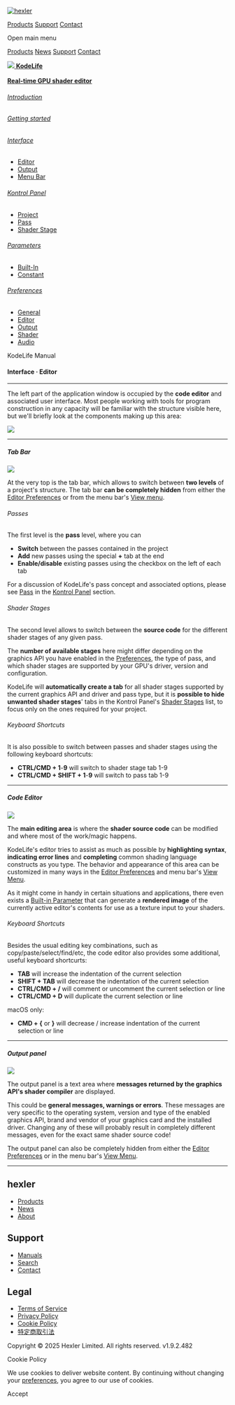 [![hexler](img/hexler_logo-white.svg)](https://hexler.net/)

[Products](https://hexler.net/products) [Support](https://hexler.net/support) [Contact](https://hexler.net/contact)

Open main menu

[Products](https://hexler.net/products) [News](https://hexler.net/news) [Support](https://hexler.net/support) [Contact](https://hexler.net/contact)

[![](img/KodeLife-icon.png) **KodeLife**  
\
**Real-time GPU shader editor**](https://hexler.net/kodelife)

###### [Introduction](internal-display.md)

###### [Getting started](getting-started.md)

###### [Interface](interface.md)

- [Editor](interface-editor.md)
- [Output](interface-output.md)
- [Menu Bar](interface-menubar.md)

###### [Kontrol Panel](kontrolpanel.md)

- [Project](kontrolpanel-project.md)
- [Pass](kontrolpanel-pass.md)
- [Shader Stage](kontrolpanel-shaderstage.md)

###### [Parameters](parameters.md)

- [Built-In](parameters-built-in.md)
- [Constant](parameters-constant.md)

###### [Preferences](preferences-general.md)

- [General](preferences-general.md)
- [Editor](preferences-editor.md)
- [Output](preferences-output.md)
- [Shader](preferences-shader.md)
- [Audio](preferences-audio.md)

KodeLife Manual

#### Interface · Editor

* * *

The left part of the application window is occupied by the **code editor** and associated user interface. Most people working with tools for program construction in any capacity will be familiar with the structure visible here, but we'll briefly look at the components making up this area:

![](img/kodelife-interface-editor.png)

* * *

##### Tab Bar

![](img/kodelife-interface-editor-tabbar.png)

At the very top is the tab bar, which allows to switch between **two levels** of a project's structure. The tab bar **can be completely hidden** from either the [Editor Preferences](preferences-editor.md) or from the menu bar's [View menu](interface-menubar.md).

###### Passes

The first level is the **pass** level, where you can

- **Switch** between the passes contained in the project
- **Add** new passes using the special **+** tab at the end
- **Enable/disable** existing passes using the checkbox on the left of each tab

For a discussion of KodeLife's pass concept and associated options, please see [Pass](kontrolpanel-pass.md) in the [Kontrol Panel](kontrolpanel.md) section.

###### Shader Stages

The second level allows to switch between the **source code** for the different shader stages of any given pass.

The **number of available stages** here might differ depending on the graphics API you have enabled in the [Preferences](preferences-general.md#graphics-api), the type of pass, and which shader stages are supported by your GPU's driver, version and configuration.

KodeLife will **automatically create a tab** for all shader stages supported by the current graphics API and driver and pass type, but it is **possible to hide unwanted shader stages**' tabs in the Kontrol Panel's [Shader Stages](kontrolpanel-shaderstage.md#shader-stages) list, to focus only on the ones required for your project.

###### Keyboard Shortcuts

It is also possible to switch between passes and shader stages using the following keyboard shortcuts:

- **CTRL/CMD + 1**-**9** will switch to shader stage tab 1-9
- **CTRL/CMD + SHIFT + 1**-**9** will switch to pass tab 1-9

* * *

##### Code Editor

![](img/kodelife-interface-editor-editor.png)

The **main editing area** is where the **shader source code** can be modified and where most of the work/magic happens.

KodeLife's editor tries to assist as much as possible by **highlighting syntax**, **indicating error lines** and **completing** common shading language constructs as you type. The behavior and appearance of this area can be customized in many ways in the [Editor Preferences](preferences-editor.md) and menu bar's [View Menu](interface-menubar.md).

As it might come in handy in certain situations and applications, there even exists a [Built-in Parameter](parameters-built-in.md#frame-editor) that can generate a **rendered image** of the currently active editor's contents for use as a texture input to your shaders.

###### Keyboard Shortcuts

Besides the usual editing key combinations, such as copy/paste/select/find/etc, the code editor also provides some additional, useful keyboard shortcurts:

- **TAB** will increase the indentation of the current selection
- **SHIFT + TAB** will decrease the indentation of the current selection
- **CTRL/CMD + /** will comment or uncomment the current selection or line
- **CTRL/CMD + D** will duplicate the current selection or line

macOS only:

- **CMD + {** or **}** will decrease / increase indentation of the current selection or line

* * *

##### Output panel

![](img/kodelife-interface-editor-output.png)

The output panel is a text area where **messages returned by the graphics API's shader compiler** are displayed.

This could be **general messages, warnings or errors**. These messages are very specific to the operating system, version and type of the enabled graphics API, brand and vendor of your graphics card and the installed driver. Changing any of these will probably result in completely different messages, even for the exact same shader source code!

The output panel can also be completely hidden from either the [Editor Preferences](preferences-editor.md) or in the menu bar's [View Menu](interface-menubar.md).

* * *

## hexler

- [Products](https://hexler.net/products)
- [News](https://hexler.net/news)
- [About](https://hexler.net/about)

## Support

- [Manuals](https://hexler.net/support/manuals)
- [Search](https://hexler.net/search)
- [Contact](https://hexler.net/contact)

## Legal

- [Terms of Service](https://hexler.net/terms-of-service)
- [Privacy Policy](https://hexler.net/privacy-policy)
- [Cookie Policy](https://hexler.net/cookie-policy)
- [特定商取引法](https://hexler.net/commercial-law)

Copyright © 2025 Hexler Limited. All rights reserved. v1.9.2.482

[](https://www.facebook.com/hexler)[](https://www.instagram.com/hexler.heavy.industries)[](https://www.threads.net/@hexler.heavy.industries)[](https://twitter.com/hexler_net)[](https://vimeo.com/hexler)[](https://www.tiktok.com/@hexler.net)[](https://mastodon.social/@hexler)[](https://bsky.app/profile/hexler.bsky.social)

Cookie Policy

We use cookies to deliver website content. By continuing without changing your [preferences](https://hexler.net/cookie-policy), you agree to our use of cookies.

Accept